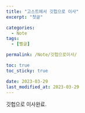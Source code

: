 ```yaml
---
title: "고스트에서 깃헙으로 이사"
excerpt: "첫글"

categories:
  - Note
tags:
  - [뻘글]

permalink: /Note/깃헙으로이사/

toc: true
toc_sticky: true

date: 2023-03-29
last_modified_at: 2023-03-29
---
```


깃헙으로 이사완료.